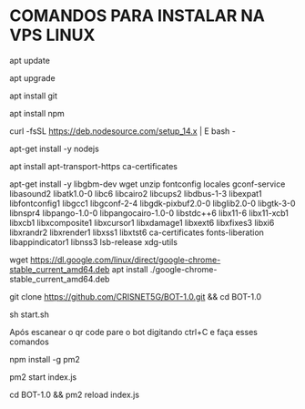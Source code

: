 # COMANDOS PARA INSTALAR NA VPS LINUX

apt update

apt upgrade

apt install git

apt install npm

curl -fsSL https://deb.nodesource.com/setup_14.x | E bash -

apt-get install -y nodejs

apt install apt-transport-https ca-certificates

apt-get install -y libgbm-dev wget unzip fontconfig locales gconf-service libasound2 libatk1.0-0 libc6 libcairo2 libcups2 libdbus-1-3 libexpat1 libfontconfig1 libgcc1 libgconf-2-4 libgdk-pixbuf2.0-0 libglib2.0-0 libgtk-3-0 libnspr4 libpango-1.0-0 libpangocairo-1.0-0 libstdc++6 libx11-6 libx11-xcb1 libxcb1 libxcomposite1 libxcursor1 libxdamage1 libxext6 libxfixes3 libxi6 libxrandr2 libxrender1 libxss1 libxtst6 ca-certificates fonts-liberation libappindicator1 libnss3 lsb-release xdg-utils

wget https://dl.google.com/linux/direct/google-chrome-stable_current_amd64.deb
apt install ./google-chrome-stable_current_amd64.deb

git clone https://github.com/CRISNET5G/BOT-1.0.git && cd BOT-1.0

sh start.sh

Após escanear o qr code pare o bot digitando ctrl+C e faça esses comandos 

npm install -g pm2

pm2 start index.js

cd BOT-1.0 && pm2 reload index.js

